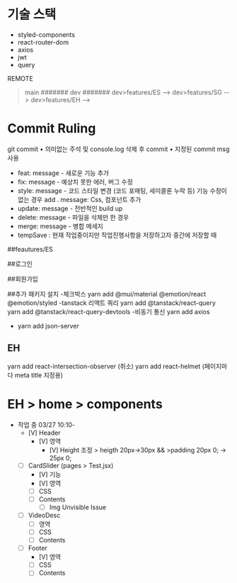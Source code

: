 # 기술 스택

- styled-components
- react-router-dom
- axios
- jwt
- query

REMOTE

> main
> #######
> dev
> #######
> dev>features/ES -->
> dev>features/SG -->
> dev>features/EH -->

# Commit Ruling

git commit
• 의미없는 주석 및 console.log 삭제 후 commit
• 지정된 commit msg 사용

- feat: message - 새로운 기능 추가
- fix: message - 예상치 못한 에러, 버그 수정
- style: message - 코드 스타일 변경 (코드 포매팅, 세미콜론 누락 등) 기능 수정이 없는 경우 add . message: Css, 컴포넌트 추가
- update: message - 전반적인 build up
- delete: message - 파일을 삭제만 한 경우
- merge: message - 병합 메세지
- tempSave : 현재 작업중이지만 작업진행사항을 저장하고자 중간에 저장할 때

##feautures/ES

##로그인

##회원가입

##추가 패키지 설치 -체크박스
yarn add @mui/material @emotion/react @emotion/styled
-tanstack
리액트 쿼리
yarn add @tanstack/react-query
yarn add @tanstack/react-query-devtools -비동기 통신
yarn add axios

- yarn add json-server

## EH

yarn add react-intersection-observer (취소)
yarn add react-helmet (페이지마다 meta title 지정용)

# EH > home > components

- 작업 중 03/27 10:10-
  - [V] Header
    - [V] 영역
      - [V] Height 조정 > heigth 20px->30px && >padding 20px 0; -> 25px 0;
  - [ ] CardSlider (pages > Test.jsx)
    - [V] 기능
    - [V] 영역
    - [ ] CSS
    - [ ] Contents
      - [ ] Img Unvisible Issue
  - [ ] VideoDesc
    - [ ] 영역
    - [ ] CSS
    - [ ] Contents
  - [ ] Footer
    - [V] 영역
    - [ ] CSS
    - [ ] Contents
